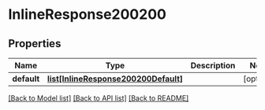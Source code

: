 # InlineResponse200200

## Properties
Name | Type | Description | Notes
------------ | ------------- | ------------- | -------------
**default** | [**list[InlineResponse200200Default]**](InlineResponse200200Default.md) |  | [optional] 

[[Back to Model list]](../README.md#documentation-for-models) [[Back to API list]](../README.md#documentation-for-api-endpoints) [[Back to README]](../README.md)

